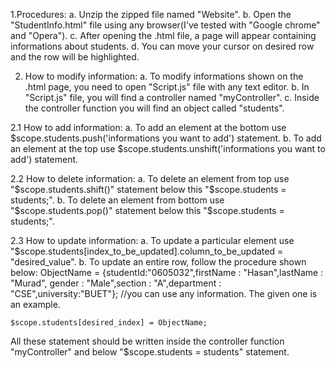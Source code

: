 1.Procedures:
a. Unzip the zipped file named "Website".
b. Open the "StudentInfo.html" file using any browser(I've tested with "Google chrome" and "Opera").
c. After opening the .html file, a page will appear containing informations about students.
d. You can move your cursor on desired row and the row will be highlighted.



2. How to modify information:
a. To modify informations shown on the .html page, you need to open "Script.js" file with any text editor.
b. In "Script.js" file, you will find a controller named "myController".
c. Inside the controller function you will find an object called "students".



2.1 How to add information:
a. To add an element at the bottom use 
$scope.students.push('informations you want to add')
statement.
b. To add an element at the top use 
$scope.students.unshift('informations you want to add')
statement.

2.2 How to delete information:
a. To delete an element from top use "$scope.students.shift()" statement below this "$scope.students = students;".
b. To delete an element from bottom use "$scope.students.pop()" statement below this "$scope.students = students;".

2.3 How to update information:
a. To update a particular element use "$scope.students[index_to_be_updated].column_to_be_updated = "desired_value".
b. To update an entire row, follow the procedure shown below:
	ObjectName = {studentId:"0605032",firstName : "Hasan",lastName : "Murad",
	gender : "Male",section : "A",department : "CSE",university:"BUET"}; //you can use any information. The given one is an example.

	$scope.students[desired_index] = ObjectName; 

All these statement should be written inside the controller function "myController" and below "$scope.students = students" statement.



